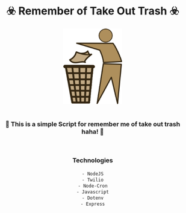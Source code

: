 <h1 align="center">
    ☣️ Remember of Take Out Trash ☣️<br>
</h1>

<div align="center">
    <img height="200" src="./trash.png">
</div>

<br>

<div align="center">
    <h3>🤣 This is a simple Script for remember me of take out trash haha! 🤣</h3>
</div>

<br>

<div align="center">
    <h3>Technologies</h3>

    - NodeJS
    - Twilio
    - Node-Cron
    - Javascript
    - Dotenv
    - Express
</div>


